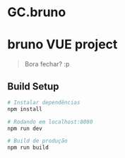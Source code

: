 # GC.bruno

# bruno VUE project

> Bora fechar? :p

## Build Setup

``` bash
# Instalar dependências
npm install

# Rodando em localhost:8080
npm run dev

# Build de produção
npm run build
```
